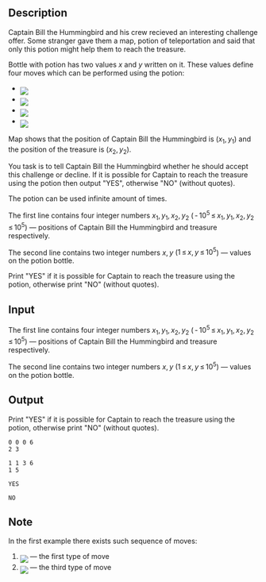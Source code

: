 ## Description

<div><p>Captain Bill the Hummingbird and his crew recieved an interesting challenge offer. Some stranger gave them a map, potion of teleportation and said that only this potion might help them to reach the treasure. </p><p>Bottle with potion has two values <span class="tex-span"><i>x</i></span> and <span class="tex-span"><i>y</i></span> written on it. These values define four moves which can be performed using the potion:</p><ul> <li> <img align="middle" class="tex-formula" src="file://fjvL6wj0.png" style="max-width: 100.0%;max-height: 100.0%;"> </li><li> <img align="middle" class="tex-formula" src="file://Tu1nYtcN.png" style="max-width: 100.0%;max-height: 100.0%;"> </li><li> <img align="middle" class="tex-formula" src="file://8YsmKosn.png" style="max-width: 100.0%;max-height: 100.0%;"> </li><li> <img align="middle" class="tex-formula" src="file://STJT4N75.png" style="max-width: 100.0%;max-height: 100.0%;"> </li></ul><p>Map shows that the position of Captain Bill the Hummingbird is <span class="tex-span">(<i>x</i><sub class="lower-index">1</sub>, <i>y</i><sub class="lower-index">1</sub>)</span> and the position of the treasure is <span class="tex-span">(<i>x</i><sub class="lower-index">2</sub>, <i>y</i><sub class="lower-index">2</sub>)</span>.</p><p>You task is to tell Captain Bill the Hummingbird whether he should accept this challenge or decline. If it is possible for Captain to reach the treasure using the potion then output <span class="tex-font-style-tt">"YES"</span>, otherwise <span class="tex-font-style-tt">"NO"</span> (without quotes).</p><p><span class="tex-font-style-bf">The potion can be used infinite amount of times.</span></p></div><div class="input-specification"><p>The first line contains four integer numbers <span class="tex-span"><i>x</i><sub class="lower-index">1</sub>, <i>y</i><sub class="lower-index">1</sub>, <i>x</i><sub class="lower-index">2</sub>, <i>y</i><sub class="lower-index">2</sub></span> (<span class="tex-span"> - 10<sup class="upper-index">5</sup> ≤ <i>x</i><sub class="lower-index">1</sub>, <i>y</i><sub class="lower-index">1</sub>, <i>x</i><sub class="lower-index">2</sub>, <i>y</i><sub class="lower-index">2</sub> ≤ 10<sup class="upper-index">5</sup></span>) — positions of Captain Bill the Hummingbird and treasure respectively.</p><p>The second line contains two integer numbers <span class="tex-span"><i>x</i>, <i>y</i></span> (<span class="tex-span">1 ≤ <i>x</i>, <i>y</i> ≤ 10<sup class="upper-index">5</sup></span>) — values on the potion bottle.</p></div><div class="output-specification"><p>Print <span class="tex-font-style-tt">"YES"</span> if it is possible for Captain to reach the treasure using the potion, otherwise print <span class="tex-font-style-tt">"NO"</span> (without quotes).</p></div>

## Input

<p>The first line contains four integer numbers <span class="tex-span"><i>x</i><sub class="lower-index">1</sub>, <i>y</i><sub class="lower-index">1</sub>, <i>x</i><sub class="lower-index">2</sub>, <i>y</i><sub class="lower-index">2</sub></span> (<span class="tex-span"> - 10<sup class="upper-index">5</sup> ≤ <i>x</i><sub class="lower-index">1</sub>, <i>y</i><sub class="lower-index">1</sub>, <i>x</i><sub class="lower-index">2</sub>, <i>y</i><sub class="lower-index">2</sub> ≤ 10<sup class="upper-index">5</sup></span>) — positions of Captain Bill the Hummingbird and treasure respectively.</p><p>The second line contains two integer numbers <span class="tex-span"><i>x</i>, <i>y</i></span> (<span class="tex-span">1 ≤ <i>x</i>, <i>y</i> ≤ 10<sup class="upper-index">5</sup></span>) — values on the potion bottle.</p>

## Output

<p>Print <span class="tex-font-style-tt">"YES"</span> if it is possible for Captain to reach the treasure using the potion, otherwise print <span class="tex-font-style-tt">"NO"</span> (without quotes).</p>





```input1
0 0 0 6
2 3

```




```input2
1 1 3 6
1 5

```




```output1
YES

```




```output2
NO

```



## Note

<p>In the first example there exists such sequence of moves:</p><ol> <li> <img align="middle" class="tex-formula" src="file://Oqkp8El3.png" style="max-width: 100.0%;max-height: 100.0%;"> — the first type of move </li><li> <img align="middle" class="tex-formula" src="file://NPJEF1sa.png" style="max-width: 100.0%;max-height: 100.0%;"> — the third type of move </li></ol>
